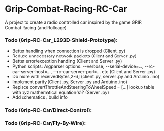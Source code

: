 # Grip-Combat-Racing-RC-Car
A project to create a radio controlled car inspired by the game GRIP: Combat Racing (and Rollcage) 

### Todo (Grip-RC-Car_L293D-Shield-Prototype):
* Better handling when connection is dropped (Client .py)
* Reduce unnecessary network packets (Client and Server .py)
* Better error/exception handling (Client and Server .py)
* Python scripts: Argparser options. --verbose, --serial-device=..., --rc-car-server-host=..., --rc-car-server-port=... etc (Client and Server .py)
* Do more with receivedBytes[2-6] (client .py, server .py and Arduino .ino)
* Implement parity (Client .py, Server .py and Arduino .ino)
* Replace convertThrottleAndSteeringToWheelSpeed = [...] lookup table with xyz mathematical equation(s)? (Server .py)
* Add schematics / build info

### Todo (Grip-RC-Car/Direct-Control):

### Todo (Grip-RC-Car/Fly-By-Wire):
